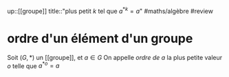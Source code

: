 up::[[groupe]]
title::"plus petit $k$ tel que $a^{*k} = a$"
#maths/algèbre #review 
# ordre d'un élément d'un groupe

Soit $(G,*)$ un [[groupe]], et $a\in G$
On appelle _ordre de $a$_ la plus petite valeur $o$ telle que $a^{*o}=a$

